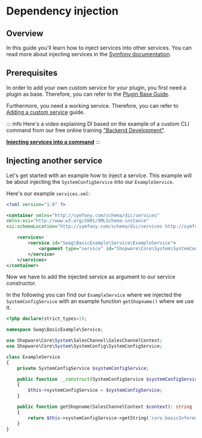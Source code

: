 # Dependency injection

## Overview

In this guide you'll learn how to inject services into other services. You can read more about injecting services in the [Symfony documentation](https://symfony.com/doc/current/service_container.html#injecting-services-config-into-a-service).

## Prerequisites

In order to add your own custom service for your plugin, you first need a plugin as base. Therefore, you can refer to the [Plugin Base Guide](../plugin-base-guide).

Furthermore, you need a working service. Therefore, you can refer to [Adding a custom service](add-custom-service) guide.

<!-- markdown-link-check-disable-next-line -->
::: info
Here's a video explaining DI based on the example of a custom CLI command from our free online training ["Backend Development"](https://academy.shopware.com/courses/shopware-6-backend-development-with-jisse-reitsma).

**[Injecting services into a command](https://www.youtube.com/watch?v=Z4kyx9J1xaQ)**
:::

## Injecting another service

Let's get started with an example how to inject a service. This example will be about injecting the `SystemConfigService` into our `ExampleService`.

Here's our example `services.xml`:

<CodeBlock title="<plugin root>/src/Resources/config/services.xml">

```xml
<?xml version="1.0" ?>

<container xmlns="http://symfony.com/schema/dic/services"
xmlns:xsi="http://www.w3.org/2001/XMLSchema-instance"
xsi:schemaLocation="http://symfony.com/schema/dic/services http://symfony.com/schema/dic/services/services-1.0.xsd">

    <services>
        <service id="Swag\BasicExample\Service\ExampleService">
            <argument type="service" id="Shopware\Core\System\SystemConfig\SystemConfigService"/>
        </service>
    </services>
</container>
```

</CodeBlock>

Now we have to add the injected service as argument to our service constructor.

In the following you can find our `ExampleService` where we injected the `SystemConfigService` with an example function `getShopname()` where we use it.

<CodeBlock title="<plugin root>/src/Service/ExampleService.php">

```php
<?php declare(strict_types=1);

namespace Swag\BasicExample\Service;

use Shopware\Core\System\SalesChannel\SalesChannelContext;
use Shopware\Core\System\SystemConfig\SystemConfigService;

class ExampleService
{
    private SystemConfigService $systemConfigService;

    public function __construct(SystemConfigService $systemConfigService)
    {
        $this->systemConfigService = $systemConfigService;
    }

    public function getShopname(SalesChannelContext $context): string
    {
        return $this->systemConfigService->getString('core.basicInformation.shopName', $context->getSalesChannel()->getId());
    }
}
```

</CodeBlock>
